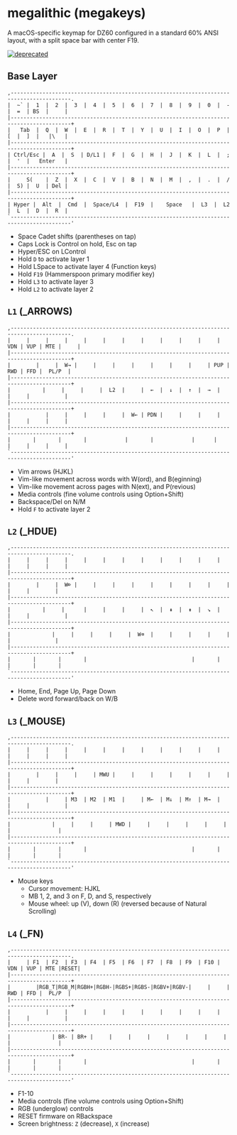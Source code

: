 # megalithic (megakeys)

A macOS-specific keymap for DZ60 configured in a standard 60% ANSI layout, with a split space bar with center F19.

[![deprecated](https://i.imgur.com/lFP2O41.png)](http://www.keyboard-layout-editor.com/#/gists/4b156fdf2c1426bffc82fadd2b1c5634)

## Base Layer

```
,-----------------------------------------------------------------------------------------.
|  ~` |  1  |  2  |  3  |  4  |  5  |  6  |  7  |  8  |  9  |  0  |  -  |  =  | BS  |     |
|-----------------------------------------------------------------------------------------+
|   Tab  |  Q  |  W  |  E  |  R  |  T  |  Y  |  U  |  I  |  O  |  P  |  [  |  ]  |   |\   |
|-----------------------------------------------------------------------------------------+
| Ctrl/Esc |  A  |  S  | D/L1 |  F  |  G  |  H  |  J  |  K  |  L  |  ;  |  '  |   Enter   |
|-----------------------------------------------------------------------------------------+
|     S(    |  Z  |  X  |  C  |  V  |  B  |  N  |  M  |  ,  |  .  |  /  |  S) |  U  | Del |
|-----------------------------------------------------------------------------------------+
| Hyper |  Alt  |  Cmd  |  Space/L4  |  F19  |    Space   |  L3  |  L2  |  L  |  D  |  R  |
`-----------------------------------------------------------------------------------------'
```

-   Space Cadet shifts (parentheses on tap)
-   Caps Lock is Control on hold, Esc on tap
-   Hyper/ESC on LControl
-   Hold `D` to activate layer 1
-   Hold LSpace to activate layer 4 (Function keys)
-   Hold `F19` (Hammerspoon primary modifier key)
-   Hold `L3` to activate layer 3
-   Hold `L2` to activate layer 2

## `L1` (\_ARROWS)

```
,-----------------------------------------------------------------------------------------.
|     |     |     |     |     |     |     |     |     |     |     | VDN | VUP | MTE |     |
|-----------------------------------------------------------------------------------------+
|        |     |  W→ |     |     |     |     |     |     |     | PUP | RWD | FFD |  PL/P  |
|-----------------------------------------------------------------------------------------+
|          |     |     |     |  L2  |     |  ←  |  ↓  |  ↑  |  →  |     |     |           |
|-----------------------------------------------------------------------------------------+
|           |     |     |     |     |  W← | PDN |     |     |     |     |     |     |     |
|-----------------------------------------------------------------------------------------+
|       |       |       |            |       |            |      |      |     |     |     |
`-----------------------------------------------------------------------------------------'
```

-   Vim arrows (HJKL)
-   Vim-like movement across words with W(ord), and B(eginning)
-   Vim-like movement across pages with N(ext), and P(revious)
-   Media controls (fine volume controls using Option+Shift)
-   Backspace/Del on N/M
-   Hold `F` to activate layer 2

## `L2` (\_HDUE)

```
,-----------------------------------------------------------------------------------------.
|     |     |     |     |     |     |     |     |     |     |     |     |     |     |     |
|-----------------------------------------------------------------------------------------+
|        |     |  W⌦ |     |     |     |     |     |     |     |     |     |     |        |
|-----------------------------------------------------------------------------------------+
|          |     |      |     |     |     |  ↖  |  ⇞  |  ⇟  |  ↘︎  |     |     |           |
|-----------------------------------------------------------------------------------------+
|             |     |     |     |     |  W⌫  |     |     |     |     |     |              |
|-----------------------------------------------------------------------------------------+
|       |       |       |                                 |       |       |       |       |
`-----------------------------------------------------------------------------------------'
```

-   Home, End, Page Up, Page Down
-   Delete word forward/back on W/B

## `L3` (\_MOUSE)

```
,-----------------------------------------------------------------------------------------.
|     |     |     |     |     |     |     |     |     |     |     |     |     |     |     |
|-----------------------------------------------------------------------------------------+
|        |     |     |     | MWU |     |     |     |     |     |     |     |     |        |
|-----------------------------------------------------------------------------------------+
|           |     | M3  | M2  | M1  |     | M←  | M↓  | M↑  | M→  |     |     |           |
|-----------------------------------------------------------------------------------------+
|             |     |     |     | MWD |     |     |     |     |     |     |               |
|-----------------------------------------------------------------------------------------+
|       |       |       |                                 |       |       |       |       |
`-----------------------------------------------------------------------------------------'
```

-   Mouse keys
    -   Cursor movement: HJKL
    -   MB 1, 2, and 3 on F, D, and S, respectively
    -   Mouse wheel: up (V), down (R) (reversed because of Natural Scrolling)

## `L4` (\_FN)

```
,-----------------------------------------------------------------------------------------.
|     | F1  | F2  | F3  | F4  | F5  | F6  | F7  | F8  | F9  | F10 | VDN | VUP | MTE |RESET|
|-----------------------------------------------------------------------------------------+
|        |RGB_T|RGB_M|RGBH+|RGBH-|RGBS+|RGBS-|RGBV+|RGBV-|     |     | RWD | FFD |  PL/P  |
|-----------------------------------------------------------------------------------------+
|           |     |     |     |     |     |     |     |     |     |     |     |           |
|-----------------------------------------------------------------------------------------+
|             | BR- | BR+ |     |     |     |     |     |     |     |     |               |
|-----------------------------------------------------------------------------------------+
|       |       |       |                                 |       |       |       |       |
`-----------------------------------------------------------------------------------------'
```

-   F1-10
-   Media controls (fine volume controls using Option+Shift)
-   RGB (underglow) controls
-   RESET firmware on RBackspace
-   Screen brightness: `Z` (decrease), `X` (increase)

